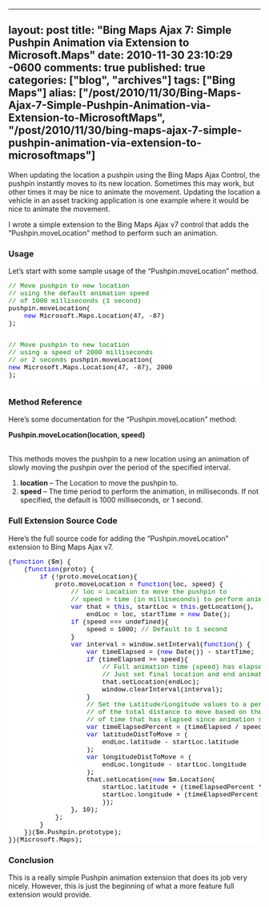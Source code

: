   ---
  layout: post
  title: "Bing Maps Ajax 7: Simple Pushpin Animation via Extension to Microsoft.Maps"
  date: 2010-11-30 23:10:29 -0600
  comments: true
  published: true
  categories: ["blog", "archives"]
  tags: ["Bing Maps"]
  alias: ["/post/2010/11/30/Bing-Maps-Ajax-7-Simple-Pushpin-Animation-via-Extension-to-MicrosoftMaps", "/post/2010/11/30/bing-maps-ajax-7-simple-pushpin-animation-via-extension-to-microsoftmaps"]
  ---
<!-- more -->
<p>When updating the location a pushpin using the Bing Maps Ajax Control, the pushpin instantly moves to its new location. Sometimes this may work, but other times it may be nice to animate the movement. Updating the location a vehicle in an asset tracking application is one example where it would be nice to animate the movement.</p>  <p>I wrote a simple extension to the Bing Maps Ajax v7 control that adds the “Pushpin.moveLocation” method to perform such an animation.</p>  <h3>Usage</h3>  <p>Let’s start with some sample usage of the “Pushpin.moveLocation” method.</p>  <pre class="csharpcode"><span class="rem">// Move pushpin to new location</span>
<span class="rem">// using the default animation speed</span>
<span class="rem">// of 1000 milliseconds (1 second)</span>
pushpin.moveLocation(
    <span class="kwrd">new</span> Microsoft.Maps.Location(47, -87)
);

<span class="rem">// Move pushpin to new location</span>
<span class="rem">// using a speed of 2000 milliseconds</span>
<span class="rem">// or 2 seconds</span>
pushpin.moveLocation(
    <span class="kwrd">new</span> Microsoft.Maps.Location(47, -87),
    2000
);</pre>

<h3>Method Reference</h3>

<p>Here’s some documentation for the “Pushpin.moveLocation” method:</p>

<p><strong>Pushpin.moveLocation(location, speed)</strong>

  <br />This methods moves the pushpin to a new location using an animation of slowly moving the pushpin over the period of the specified interval.</p>

<ol>
  <li><strong>location </strong>– The Location to move the pushpin to.</li>

  <li><strong>speed</strong> – The time period to perform the animation, in milliseconds. If not specified, the default is 1000 milliseconds, or 1 second.</li>
</ol>

<h3>Full Extension Source Code</h3>

<p>Here’s the full source code for adding the “Pushpin.moveLocation” extension to Bing Maps Ajax v7.</p>

<pre class="csharpcode">(<span class="kwrd">function</span> ($m) {
    (<span class="kwrd">function</span>(proto) {
        <span class="kwrd">if</span> (!proto.moveLocation){
            proto.moveLocation = <span class="kwrd">function</span>(loc, speed) {
                <span class="rem">// loc = Location to move the pushpin to</span>
                <span class="rem">// speed = time (in milliseconds) to perform animation</span>
                <span class="kwrd">var</span> that = <span class="kwrd">this</span>, startLoc = <span class="kwrd">this</span>.getLocation(),
                    endLoc = loc, startTime = <span class="kwrd">new</span> Date();
                <span class="kwrd">if</span> (speed === undefined){
                    speed = 1000; <span class="rem">// Default to 1 second</span>
                }
                <span class="kwrd">var</span> interval = window.setInterval(<span class="kwrd">function</span>() {
                    <span class="kwrd">var</span> timeElapsed = (<span class="kwrd">new</span> Date()) - startTime;
                    <span class="kwrd">if</span> (timeElapsed &gt;= speed){
                        <span class="rem">// Full animation time (speed) has elapsed</span>
                        <span class="rem">// Just set final location and end animation</span>
                        that.setLocation(endLoc);
                        window.clearInterval(interval);
                    }
                    <span class="rem">// Set the Latitude/Longitude values to a percentage</span>
                    <span class="rem">// of the total distance to move based on the amount</span>
                    <span class="rem">// of time that has elapsed since animation started.</span>
                    <span class="kwrd">var</span> timeElapsedPercent = (timeElapsed / speed);
                    <span class="kwrd">var</span> latitudeDistToMove = (
                        endLoc.latitude - startLoc.latitude
                    );
                    <span class="kwrd">var</span> longitudeDistToMove = (
                        endLoc.longitude - startLoc.longitude
                    );
                    that.setLocation(<span class="kwrd">new</span> $m.Location(
                        startLoc.latitude + (timeElapsedPercent * latitudeDistToMove),
                        startLoc.longitude + (timeElapsedPercent * longitudeDistToMove)
                        ));
                }, 10);
            };
        }
    })($m.Pushpin.prototype);
})(Microsoft.Maps);</pre>
<style type="text/css">
.csharpcode, .csharpcode pre
{
	font-size: small;
	color: black;
	font-family: consolas, "Courier New", courier, monospace;
	background-color: #ffffff;
	/*white-space: pre;*/
}
.csharpcode pre { margin: 0em; }
.csharpcode .rem { color: #008000; }
.csharpcode .kwrd { color: #0000ff; }
.csharpcode .str { color: #006080; }
.csharpcode .op { color: #0000c0; }
.csharpcode .preproc { color: #cc6633; }
.csharpcode .asp { background-color: #ffff00; }
.csharpcode .html { color: #800000; }
.csharpcode .attr { color: #ff0000; }
.csharpcode .alt 
{
	background-color: #f4f4f4;
	width: 100%;
	margin: 0em;
}
.csharpcode .lnum { color: #606060; }</style>

<h3>Conclusion</h3>

<p>This is a really simple Pushpin animation extension that does its job very nicely. However, this is just the beginning of what a more feature full extension would provide.</p>
